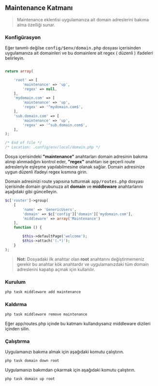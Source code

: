 
## Maintenance Katmanı

> Maintenance eklentisi uygulamanıza ait domain adreslerini bakıma alma özelliği sunar. 

<a name="maintenance-configuration"></a>

### Konfigürasyon

Eğer tanımlı değilse <kbd>config/$env/domain.php</kbd> dosyası içerisinden uygulamanıza ait domainleri ve bu domainlere ait regex ( düzenli ) ifadeleri belirleyin.

```php

return array(

    'root' => [
        'maintenance' => 'up',
        'regex' => null,
    ],
    'mydomain.com' => [
        'maintenance' => 'up',
        'regex' => '^mydomain.com$',
    ],
    'sub.domain.com' => [
        'maintenance' => 'up',
        'regex' => '^sub.domain.com$',
    ],
);

/* End of file */
/* Location: .config/env/local/domain.php */
```

Dosya içerisindeki <b>"maintenance"</b> anahtarları domain adresinin bakıma alınıp alınmadığını kontrol eder, <b>"regex"</b> anahtarı ise geçerli route adresleriyle eşleşme yapılabilmesine olanak sağlar. Domain adresinize uygun düzenli ifadeyi regex kısmına girin.

Domain adresinizi route yapısına tutturmak <kbd>app/routes.php</kbd> dosyası içerisinde domain grubunuza ait <b>domain</b> ve <b>middleware</b> anahtarlarını aşağıdaki gibi güncelleyin.

```php
$c['router']->group(
    [
        'name' => 'GenericUsers',
        'domain' => $c['config']['domain']['mydomain.com'], 
        'middleware' => array('Maintenance')
    ],
    function () {

        $this->defaultPage('welcome');
        $this->attach('(.*)');
    }
);
```

>**Not:** Dosyadaki ilk anahtar olan **root** anahtarını değiştirmemeniz gerekir bu anahtar kök anahtardır ve uygulamanızdaki tüm domain adreslerini kapatıp açmak için kullanılır.

<a name="maintenance-add"></a>

### Kurulum

```php
php task middleware add maintenance
```

<a name="maintenance-remove"></a>

### Kaldırma

```php
php task middleware remove maintenance
```

Eğer app/routes.php içinde bu katmanı kullandıysanız middleware dizileri içinden silin.

<a name="maintenance-run"></a>

### Çalıştırma

Uygulamanızı bakıma almak için aşağıdaki komutu çalıştırın.

```php
php task domain down root
```

Uygulamanızı bakımdan çıkarmak için aşağıdaki komutu çalıştırın.

```php
php task domain up root
```